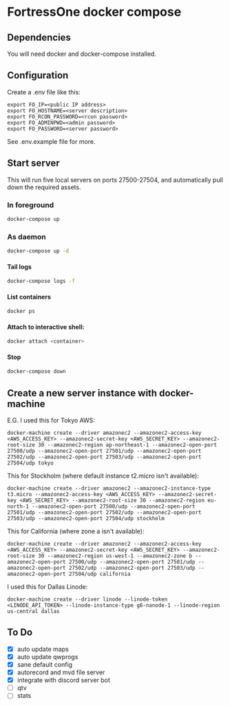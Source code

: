 # FortressOne docker compose

## Dependencies

You will need docker and docker-compose installed.


## Configuration

Create a .env file like this:

```
export FO_IP=<public IP address>
export FO_HOSTNAME=<server description>
export FO_RCON_PASSWORD=<rcon password>
export FO_ADMINPWD=<admin password>
export FO_PASSWORD=<server password>
```

See .env.example file for more.


## Start server

This will run five local servers on ports 27500-27504, and automatically pull down the required assets.

### In foreground

```sh
docker-compose up
```

### As daemon

```sh
docker-compose up -d
```

#### Tail logs

```sh
docker-compose logs -f
```

#### List containers

```sh
docker ps
```

#### Attach to interactive shell:

```sh
docker attach <container>
```

#### Stop

```sh
docker-compose down
```


## Create a new server instance with docker-machine

E.G. I used this for Tokyo AWS:
```
docker-machine create --driver amazonec2 --amazonec2-access-key <AWS_ACCESS_KEY> --amazonec2-secret-key <AWS_SECRET_KEY> --amazonec2-root-size 30 --amazonec2-region ap-northeast-1 --amazonec2-open-port 27500/udp --amazonec2-open-port 27501/udp --amazonec2-open-port 27502/udp --amazonec2-open-port 27503/udp --amazonec2-open-port 27504/udp tokyo
```

This for Stockholm (where default instance t2.micro isn't available):
```
docker-machine create --driver amazonec2 --amazonec2-instance-type t3.micro --amazonec2-access-key <AWS_ACCESS_KEY> --amazonec2-secret-key <AWS_SECRET_KEY> --amazonec2-root-size 30 --amazonec2-region eu-north-1 --amazonec2-open-port 27500/udp --amazonec2-open-port 27501/udp --amazonec2-open-port 27502/udp --amazonec2-open-port 27503/udp --amazonec2-open-port 27504/udp stockholm
```

This for California (where zone a isn't available):
```
docker-machine create --driver amazonec2 --amazonec2-access-key <AWS_ACCESS_KEY> --amazonec2-secret-key <AWS_SECRET_KEY> --amazonec2-root-size 30 --amazonec2-region us-west-1 --amazonec2-zone b --amazonec2-open-port 27500/udp --amazonec2-open-port 27501/udp --amazonec2-open-port 27502/udp --amazonec2-open-port 27503/udp --amazonec2-open-port 27504/udp california
```

I used this for Dallas Linode:
```
docker-machine create --driver linode --linode-token <LINODE_API_TOKEN> --linode-instance-type g6-nanode-1 --linode-region us-central dallas
```


## To Do

- [x] auto update maps
- [x] auto update qwprogs
- [x] sane default config
- [x] autorecord and mvd file server
- [x] integrate with discord server bot
- [ ] qtv
- [ ] stats
